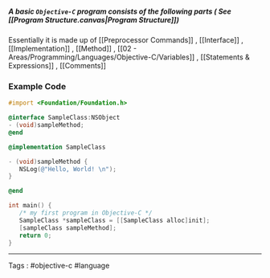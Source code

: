 ##### A basic `Objective-C` program consists of the following parts ( See [[Program Structure.canvas|Program Structure]])

Essentially it is made up of [[Preprocessor Commands]] , [[Interface]] , [[Implementation]] , [[Method]] , [[02 - Areas/Programming/Languages/Objective-C/Variables]] , [[Statements & Expressions]] , [[Comments]] 


### Example Code

```objective-c
#import <Foundation/Foundation.h>

@interface SampleClass:NSObject
- (void)sampleMethod;
@end

@implementation SampleClass

- (void)sampleMethod {
   NSLog(@"Hello, World! \n");
}

@end

int main() {
   /* my first program in Objective-C */
   SampleClass *sampleClass = [[SampleClass alloc]init];
   [sampleClass sampleMethod];
   return 0;
}
```
___

Tags : #objective-c  #language 